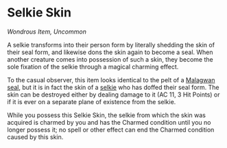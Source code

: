 # Selkie Skin

_Wondrous Item, Uncommon_

A selkie transforms into their person form by literally shedding the skin of their seal form, and likewise dons the skin again to become a seal. When another creature comes into possession of such a skin, they become the sole fixation of the selkie through a magical charming effect.

To the casual observer, this item looks identical to the pelt of a [Malagwan seal](../../ch-7-mote-bestiary/malagwan-seal.md), but it is in fact the skin of a [selkie](../../ch-5-character-options/species/selkie/) who has doffed their seal form. The skin can be destroyed either by dealing damage to it (AC 11, 3 Hit Points) or if it is ever on a separate plane of existence from the selkie.

While you possess this Selkie Skin, the selkie from which the skin was acquired is charmed by you and has the Charmed condition until you no longer possess it; no spell or other effect can end the Charmed condition caused by this skin.
